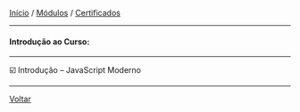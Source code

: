 [Início](https://github.com/Thalyalm/curso-javascript) / 
[Módulos](https://github.com/Thalyalm/curso-javascript/tree/master/modulos/readme.md) /
[Certificados](https://github.com/Thalyalm/curso-javascript/tree/master/certificados)

---

#### Introdução ao Curso:

---

:ballot_box_with_check: Introdução – JavaScript Moderno

---

[Voltar](/modulos/readme.md)
